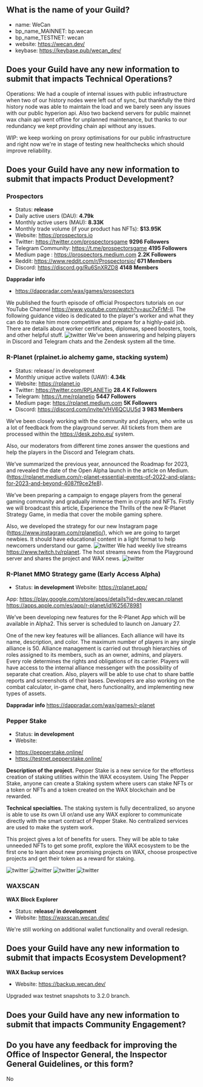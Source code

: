## What is the name of your Guild?

* name: WeCan
* bp_name_MAINNET: bp.wecan
* bp_name_TESTNET: wecan
* website: https://wecan.dev/
* keybase: https://keybase.pub/wecan_dev/

## Does your Guild have any new information to submit that impacts Technical Operations?

Operations: We had a couple of internal issues with public infrastructure when two of our history nodes were left out of sync, but thankfully the third history node was able to maintain the load and we barely seen any issues with our public hyperion api.
Also two backend servers for public mainnet wax chain api went offline for unplanned maintenance, but thanks to our redundancy we kept providing chain api without any issues.

WIP: we keep working on proxy optimisations for our public infrastructure and right now we're in stage of testing new healthchecks which should improve reliability.

## Does your Guild have any new information to submit that impacts Product Development?

### Prospectors
* Status: **release**
* Daily active users (DAU): **4.79k**
* Monthly active users (MAU): **8.33K**
* Monthly trade volume (if your product has NFTs): **$13.95K**
* Website: https://prospectors.io
* Twitter: https://twitter.com/prospectorsgame **9296 Followers**
* Telegram Community: https://t.me/prospectorsgame **4195 Followers**
* Medium page : https://prospectors.medium.com **2.2K Followers**
* Reddit: https://www.reddit.com/r/Prospectorsio/ **671 Members**
* Discord: https://discord.gg/Ru6SnXRZD8 **4148 Members**

**Dappradar info**
* https://dappradar.com/wax/games/prospectors

We published the fourth episode of official Prospectors tutorials on our YouTube Channel https://www.youtube.com/watch?v=auc7xFrM-II.   The following guidance video is dedicated to the player's worker and what they can do to make him more competitive and prepare for a highly-paid job. There are details about worker certificates, diplomas, speed boosters, tools, and other helpful stuff.
![twitter](images/wecan_image28.png)
We’ve been answering and helping players in Discord and Telegram chats and the Zendesk system all the time.


### R-Planet (rplainet.io alchemy game, stacking system)
* Status: release/ in development
* Monthly unique active wallets (UAW): **4.34k**
* Website: https://rplanet.io
* Twitter: https://twitter.com/RPLANETio **28.4 K Followers**
* Telegram: https://t.me/rplanetio **5447 Followers**
* Medium page: https://rplanet.medium.com **5K Followers**
* Discord: https://discord.com/invite/VHV6QCUU5d **3 983 Members**


We’ve been closely working with the community and players, who write us a lot of feedback from the playground server. All tickets from them are processed within the  https://desk.zoho.eu/ system.

Also, our moderators from different time zones answer the questions and help the players in the Discord and Telegram chats.

We’ve summarized the previous year, announced the Roadmap for 2023, and revealed the date of the Open Alpha launch in the article on Medium.
(https://rplanet.medium.com/r-planet-essential-events-of-2022-and-plans-for-2023-and-beyond-4087f9ce2fe8).

We’ve been preparing a campaign to engage players from the general gaming community and gradually immerse them in crypto and NFTs. Firstly we will broadcast this article, Experience the Thrills of the new R-Planet Strategy Game, in media that cover the mobile gaming sphere.

Also, we developed the strategy for our new Instagram page (https://www.instagram.com/rplanetio/), which we are going to target newbies. It should have educational content in a light format to help newcomers understand our game.
![twitter](images/wecan_image29.png)
We had weekly live streams https://www.twitch.tv/rplanet. The host streams news from the Playground server and shares the project and WAX news.
![twitter](images/wecan_image30.png)


### R-Planet MMO Strategy game (Early Access Alpha)
* Status: **in development**
Website:
https://rplanet.app/

App:
https://play.google.com/store/apps/details?id=dev.wecan.rplanet
https://apps.apple.com/es/app/r-planet/id1625678981


We’ve been developing new features for the R-Planet App which will be available in Alpha2. This server is scheduled to launch on January 27.

One of the new key features will be alliances. Each alliance will have its name, description, and color. The maximum number of players in any single alliance is 50. Alliance management is carried out through hierarchies of roles аssigned to its members, such as an owner, admins, and players. Every role determines the rights and obligations of its carrier. Players will have access to the internal alliance messenger with the possibility of separate chat creation. Also, players will be able to use chat to share battle reports and screenshots of their bases.
Developers are also working on the combat calculator, in-game chat, hero functionality, and implementing new types of assets.


**Dappradar info**
https://dappradar.com/wax/games/r-planet


### Pepper Stake
* Status: **in development**
* Website:
 - https://pepperstake.online/
 - https://testnet.pepperstake.online/


**Description of the project.**
Pepper Stake is a new service for the effortless creation of staking utilities within the WAX ecosystem. Using The Pepper Stake, anyone can create a Staking system where users can stake NFTs or a token or NFTs and a token created on the WAX blockchain and be rewarded.

**Technical specialties.**
The staking system is fully decentralized, so anyone is able to use its own UI or/and use any WAX explorer to communicate directly with the smart contract of Pepper Stake. No centralized services are used to make the system work.

This project gives a lot of benefits for users. They will be able to take unneeded NFTs to get some profit, explore the WAX ecosystem to be the first one to learn about new promising projects on WAX, choose prospective projects and get their token as a reward for staking.

![twitter](images/wecan_image31.png)
![twitter](images/wecan_image32.png)
![twitter](images/wecan_image33.png)
![twitter](images/wecan_image34.png)

### WAXSCAN
**WAX Block Explorer**
* Status: **release/ in development**
* Website: https://waxscan.wecan.dev/

We're still working on additional wallet functionality and overall redesign.

## Does your Guild have any new information to submit that impacts Ecosystem Development?

**WAX Backup services**
* Website: https://backup.wecan.dev/

Upgraded wax testnet snapshots to 3.2.0 branch.


## Does your Guild have any new information to submit that impacts Community Engagement?


## Do you have any feedback for improving the Office of Inspector General, the Inspector General Guidelines, or this form?

No

